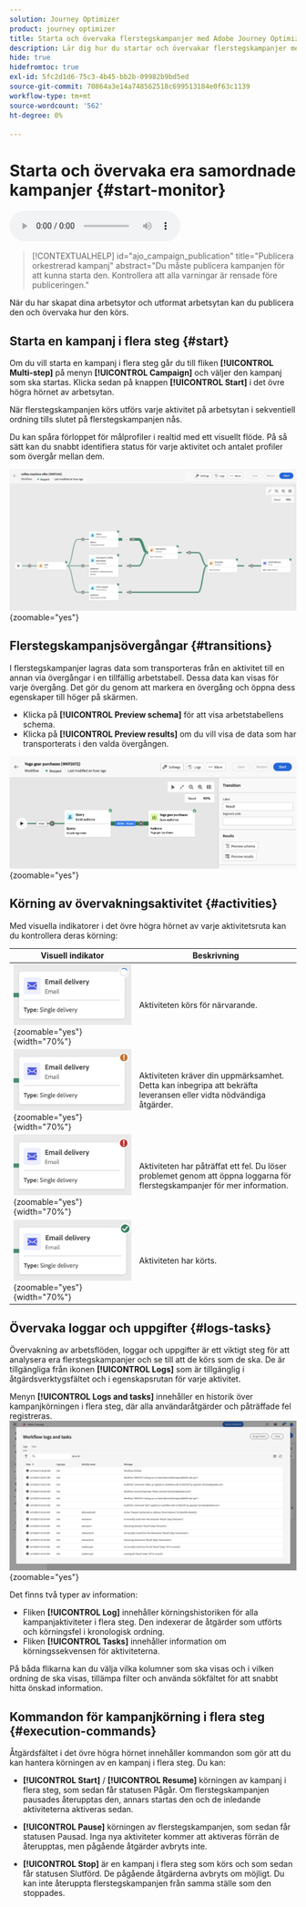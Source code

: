 ```yaml
---
solution: Journey Optimizer
product: journey optimizer
title: Starta och övervaka flerstegskampanjer med Adobe Journey Optimizer
description: Lär dig hur du startar och övervakar flerstegskampanjer med Adobe Journey Optimizer
hide: true
hidefromtoc: true
exl-id: 5fc2d1d6-75c3-4b45-bb2b-09982b9bd5ed
source-git-commit: 70864a3e14a748562518c699513184e0f63c1139
workflow-type: tm+mt
source-wordcount: '562'
ht-degree: 0%

---
```


# Starta och övervaka era samordnade kampanjer {#start-monitor}

<audio controls><source src="../ms/assets/do-not-localize/sound.mp3" type="audio/mpeg">Webbläsaren stöder inte ljudelementet.</audio>

>[!CONTEXTUALHELP]
>id="ajo_campaign_publication"
>title="Publicera orkestrerad kampanj"
>abstract="Du måste publicera kampanjen för att kunna starta den. Kontrollera att alla varningar är rensade före publiceringen."


När du har skapat dina arbetsytor och utformat arbetsytan kan du publicera den och övervaka hur den körs.

## Starta en kampanj i flera steg {#start}

Om du vill starta en kampanj i flera steg går du till fliken **[!UICONTROL Multi-step]** på menyn **[!UICONTROL Campaign]** och väljer den kampanj som ska startas. Klicka sedan på knappen **[!UICONTROL Start]** i det övre högra hörnet av arbetsytan.

När flerstegskampanjen körs utförs varje aktivitet på arbetsytan i sekventiell ordning tills slutet på flerstegskampanjen nås.

Du kan spåra förloppet för målprofiler i realtid med ett visuellt flöde. På så sätt kan du snabbt identifiera status för varje aktivitet och antalet profiler som övergår mellan dem.

![](assets/workflow-execution.png){zoomable="yes"}

## Flerstegskampanjsövergångar {#transitions}

I flerstegskampanjer lagras data som transporteras från en aktivitet till en annan via övergångar i en tillfällig arbetstabell. Dessa data kan visas för varje övergång. Det gör du genom att markera en övergång och öppna dess egenskaper till höger på skärmen.

* Klicka på **[!UICONTROL Preview schema]** för att visa arbetstabellens schema.
* Klicka på **[!UICONTROL Preview results]** om du vill visa de data som har transporterats i den valda övergången.

![](assets/transition.png){zoomable="yes"}

## Körning av övervakningsaktivitet {#activities}

Med visuella indikatorer i det övre högra hörnet av varje aktivitetsruta kan du kontrollera deras körning:

| Visuell indikator | Beskrivning |
|-----|------------|
| ![](assets/activity-status-pending.png){zoomable="yes"}{width="70%"} | Aktiviteten körs för närvarande. |
| ![](assets/activity-status-orange.png){zoomable="yes"}{width="70%"} | Aktiviteten kräver din uppmärksamhet. Detta kan inbegripa att bekräfta leveransen eller vidta nödvändiga åtgärder. |
| ![](assets/activity-status-red.png){zoomable="yes"}{width="70%"} | Aktiviteten har påträffat ett fel. Du löser problemet genom att öppna loggarna för flerstegskampanjer för mer information. |
| ![](assets/activity-status-green.png){zoomable="yes"}{width="70%"} | Aktiviteten har körts. |

## Övervaka loggar och uppgifter {#logs-tasks}

Övervakning av arbetsflöden, loggar och uppgifter är ett viktigt steg för att analysera era flerstegskampanjer och se till att de körs som de ska. De är tillgängliga från ikonen **[!UICONTROL Logs]** som är tillgänglig i åtgärdsverktygsfältet och i egenskapsrutan för varje aktivitet.

Menyn **[!UICONTROL Logs and tasks]** innehåller en historik över kampanjkörningen i flera steg, där alla användaråtgärder och påträffade fel registreras.
![](assets/workflow-logs.png){zoomable="yes"}

Det finns två typer av information:

* Fliken **[!UICONTROL Log]** innehåller körningshistoriken för alla kampanjaktiviteter i flera steg. Den indexerar de åtgärder som utförts och körningsfel i kronologisk ordning.
* Fliken **[!UICONTROL Tasks]** innehåller information om körningssekvensen för aktiviteterna.

På båda flikarna kan du välja vilka kolumner som ska visas och i vilken ordning de ska visas, tillämpa filter och använda sökfältet för att snabbt hitta önskad information.

## Kommandon för kampanjkörning i flera steg {#execution-commands}

Åtgärdsfältet i det övre högra hörnet innehåller kommandon som gör att du kan hantera körningen av en kampanj i flera steg. Du kan:

* **[!UICONTROL Start]** / **[!UICONTROL Resume]** körningen av   kampanj i flera steg, som sedan får statusen Pågår. Om flerstegskampanjen pausades återupptas den, annars startas den och de inledande aktiviteterna aktiveras sedan.

* **[!UICONTROL Pause]** körningen av flerstegskampanjen, som sedan får statusen Pausad. Inga nya aktiviteter kommer att aktiveras förrän de återupptas, men pågående åtgärder avbryts inte.

* **[!UICONTROL Stop]** är en kampanj i flera steg som körs och som sedan får statusen Slutförd. De pågående åtgärderna avbryts om möjligt. Du kan inte återuppta flerstegskampanjen från samma ställe som den stoppades.
